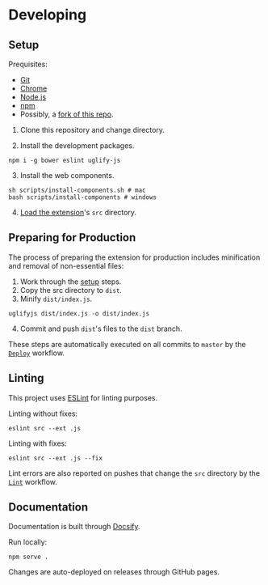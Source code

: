 # Developing

## Setup
Prequisites:
* [Git](https://git-scm.com)
* [Chrome](https://www.google.com/chrome)
* [Node.js](https://nodejs.org/en)
* [npm](https://www.npmjs.com)
* Possibly, a [fork of this repo](https://github.com/gadhagod/bell-schedule-extension/fork).

1. Clone this repository and change directory.

2. Install the development packages.
```
npm i -g bower eslint uglify-js
```
3. Install the web components.
```
sh scripts/install-components.sh # mac
bash scripts/install-components # windows
```
4. [Load the extension](https://youtu.be/19UZcGczmbA)'s `src` directory.

## Preparing for Production
The process of preparing the extension for production includes minification and removal of non-essential files:

1. Work through the [setup](#setup) steps.
2. Copy the src directory to `dist`. 
3. Minify `dist/index.js`.
```
uglifyjs dist/index.js -o dist/index.js
```
4. Commit and push `dist`'s files to the `dist` branch. 

These steps are automatically executed on all commits to `master` by the [`Deploy`](https://github.com/gadhagod/bell-schedule-extension/actions/workflows/deploy.yml) workflow.

## Linting
This project uses [ESLint](https://eslint.org) for linting purposes.

Linting without fixes:

    eslint src --ext .js

Linting with fixes:

    eslint src --ext .js --fix

Lint errors are also reported on pushes that change the `src` directory by the [`Lint`](https://github.com/gadhagod/bell-schedule-extension/actions/workflows/lint.yml) workflow.

## Documentation
Documentation is built through [Docsify](https://docsify.js.org). 

Run locally:

    npm serve .

Changes are auto-deployed on releases through GitHub pages.